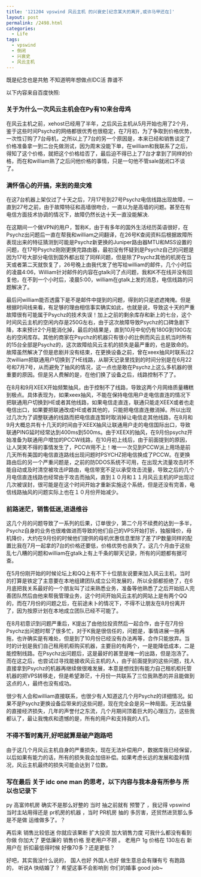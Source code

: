 ```yaml
---
title: '121204 vpswind 风云主机 的兴衰史[纪念某大的离开,或许马甲还在]'
layout: post
permalink: /2498.html
categories:
  - Life
tags:
  - vpswind
  - 倒闭
  - 兴衰史
  - 风云主机
---
```

既是纪念也是共勉 不知道明年想做点IDC活 靠谱不

以下内容来自百度快照:

### 关于为什么一次风云主机会在Py有10来台母鸡

在风云主机之前，xehost已经用了半年，之后风云主机从5月开始也用了2个月，鉴于这些时间Psychz的网络都很优秀也很稳定，在7月初，为了争取到价格优势，一次性订购了7台母机，之所以上了7台的另一个原因是，本来已经和销售谈定了价格准备拿一到二台先做测试，因为周末没能下单，在william和我联系了之后，得知了这个价格，就把这个价格给否了，最后迫不得已上了7台才拿到了同样的价格，而在和william熟了之后问他价格的事情，只是一句他不管sale就闭口不谈了。

### 满怀信心的开搞，来到的是灾难

在这7台机器上架仅过了十天之后，7月17号到27号Psychz电信线路出现故障，一直到27号之前，由于故障特征和高墙很吻合，一直以为是高墙的问题。甚至在有电信方面技术协调的情况下，故障仍然长达十天一直没能解决.

在这期间一个做VPN的用户，暂称K，由于有多年的国外生活经历英语很好，在Psychz出问题后一直在帮我和william之间翻译，在26号K查阅资料后根据故障所表现出来的特征猜测到可能是Psychz新更换的Juniper路由器MTU和MSS设置的问题，在17号Psychz刚刚更换完路由器，最初没有怀疑到是Psychz自己的问题是因为17号大部分电信到国外都出现了同样问题，但是除了Psychz其他的机房在当天或者第二天就恢复了，26号晚上由我代发了他写给william的邮件，几个小时后的凌晨4:06，William针对邮件的内容在gtalk问了点问题，我和K不在线并没有回复他，在不到一个小时后，凌晨5:00，william在gtalk上发的消息，电信线路的问题解决了。

最后问william能否透露下是不是邮件中提到的问题，得到的只是遮遮掩掩。但是根据时间线来看，有足够的理由相信事实确实如此，也就是说，导致这十天的严重故障很有可能属于Psychz的技术失误！加上之前的剩余库存和新上的七台，这个时间风云主机的空闲内存是250G左右，由于这次故障导致Psychz的口碑急剧下降，本来预计2个月能消化掉，最后的结果是，直到10月中旬仍有180G到190G左右的空闲库存。其他的商家在Psychz的机器只有很小的比例而风云主机当时所有的15台全部是Psychz的，这次故障给风云主机的损失是最严重的，也是致命的。故障虽然解决了但是悲剧并没有结束，在更换设备之前，曾在xeex抽风时联系过2次william把联通用户切换到了HE线路，从聊天记录里找到的时间分别是在6月22号和7月7号，从而避免了抽风的情况，这一点也是敢在Psychz上这么多机器的很重要的原因。但是另人费解的是，在他们换了设备之后，线路控制不了了。

在8月和9月XEEX开始频繁抽风，由于控制不了线路，导致这两个月网络质量糟糕到极点。具体表现为，如果xeex抽风，不能在保持电信用户走电信直连的情况下把联通用户切换到HE或者其他线路，如果电信走直连，联通只能走XEEX或者也走电信出口，如果要把联通改成HE或者其他的，只能把电信直连撤消掉。所以出现过几次为了调整联通的线路而把电信直连暂时取消掉让电信走其他线路，在8月和9月大概总共有十几天的时间由于XEEX抽风让联通用户走的电信国际出口，导致联通PING延时经常达到400ms到500ms。由于XEEX的抽风，在9月份psychz开始准备为联通用户增加的PCCW线路，在10月初上线后，由于前面提到的原因，让人哭笑不得的事情发生了，PCCW用不上！唯一一次见到PCCW派上用场是前几天所有美国的电信直连路线出现问题时PSYCHZ把电信换成了PCCW。在更换路由后的另一个严重问题是，之前的防DDOS系统不可用，在出现大流量攻击时不能自动或及时清空被攻击IP路由，电信带宽不足以承受攻击流量，导致之后的几个月电信直连线路也经常由于攻击而抽风，直到１０月和１１月风云主机的IP出现过几次被误封，很可能是在这个时间开始才重新实施这个系统，但是还没有完善，电信线路抽风的问题实际上也在１０月份开始减少。

### 前路迷茫，销售低迷,进退维谷

这几个月的问题导致了一系列的后果，订单很少，第二个月不续费的达到一多半，Psychz自身的业务也很难做进而导致的他们自己的VPS开始打折，独服降价，母机降价，大约在9月份的时候他们提供的母机优惠信息里除了差了IP数量同样的配置比我在7月一起拿的7台的价格还要低，价格优势也丧失了。这几个月由于这些乱七八糟的问题和william在gtalk上有上千条的聊天记录，所有的问题都有据可查。

在5月份刚开始的时候论坛上和QQ上有不下十位朋友说要来加入风云主机，当时的打算是铁定了主意要在本地组建团队成立公司发展的，所以全部都拒绝了，在6月底把我关系最好的一个朋友叫了过来熟悉业务，准备等他熟悉了之后开始招人完善团队然后由他来帮我管理业务，这个时间开始风云主机的网站上是有两个QQ的，而在7月份的问题之后，在前途未卜的情况下，不得不让朋友在8月份离开了，因为按原计划在本地成立团队已经不可能了。

在8月初意识到问题严重后，K提出了由他拉投资然后一起合作，由于在7月份Psychz出问题时帮了很多忙，对于K我是很信任的，问题是，事情进展一拖再拖，也许确实是有难处，但是到了10月份已经没有办法再等，合作只能放弃。当时的计划是我们自己租用机柜购买机器，主要目的有两个，一是能降低成本，二是能控制线路。在Psychz出问题后，这是最好的甚至是唯一的出路，但是泡汤了。而在这之后，也尝试过寻找能接收风云主机的人，由于前面提到的这些问题，找人直接拿到Psychz的机器再继续做很难发展，本意是想找到有能力自己租机柜托管机器的把VPS转移走，但是希望渺茫，十月份一共联系了三位我熟悉的并且能做到这点的人，最终也没有成功。

很少有人会和william直接联系，也很少有人知道这几个月Psychz的详细情况。如果不是Psychz更换设备后带来的这些问题，现在完全会是另一种局面。无法估量的直接经济损失，几年的声誉付之东流，几个月期间顶着巨大的心理压力，这些我都认了，最让我愧疚和遗憾的是，所有的用户和支持我的人们。

### 不得不暂时离开,好吧就算是破产跑路吧

由于这几个月风云主机自身的严重损失，现在无法补偿用户，数据库我已经保留，以后如果有能力的话，所有的损失我会加倍补偿。如果考虑长远的发展和盈利情况，风云主机最终的损失可能会达到７位数。

### 写在最后 关于 idc one man 的思考，以下内容与我本身有所参与 所以也记录下

py 高富帅机房 确实不是那么好整的 当时 抽之前就有 预警了 ，我记得 vpswind 当时主站用得还是 pr机房的机器 ，当时 PR机房 抽的 多厉害，还贸然进货那么多是不是做 运维做多了。？

再后来 销售比较低迷 你就应该果断 扩大投资 加大销售力度 可我什么都没有看到你做 你加大了 更低廉的 销售价格 至老用户不顾 。 老用户 1g 价格在 130左右 新用户在 折扣最低得时候 好像70多？还是更低？ 

好吧，其实我没什么说的， 国人也好 外国人也好 做生意总会有赚有亏 有跑路的， 听说A 快结婚了？ 希望这事不会影响到 你们的婚事 good job~
